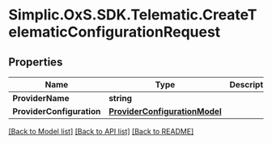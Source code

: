 # Simplic.OxS.SDK.Telematic.CreateTelematicConfigurationRequest

## Properties

Name | Type | Description | Notes
------------ | ------------- | ------------- | -------------
**ProviderName** | **string** |  | 
**ProviderConfiguration** | [**ProviderConfigurationModel**](ProviderConfigurationModel.md) |  | [optional] 

[[Back to Model list]](../README.md#documentation-for-models) [[Back to API list]](../README.md#documentation-for-api-endpoints) [[Back to README]](../README.md)

